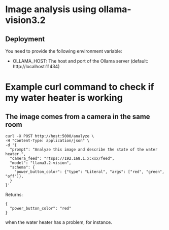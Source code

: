 # Image analysis using ollama-vision3.2

## Deployment
You need to provide the following environment variable:
- OLLAMA_HOST: The host and port of the Ollama server (default: http://localhost:11434)

# Example curl command to check if my water heater is working
## The image comes from a camera in the same room

```
curl -X POST http://host:5000/analyze \
-H "Content-Type: application/json" \
-d '{
  "prompt": "Analyze this image and describe the state of the water heater.",
  "camera_feed": "rtsps://192.168.1.x:xxx/feed",
  "model": "llama3.2-vision",
  "schema": {
    "power_button_color": {"type": "Literal", "args": ["red", "green", "off"]},
  }
}'
```

Returns:
```
{
  "power_button_color": "red"
}
```
when the water heater has a problem, for instance.